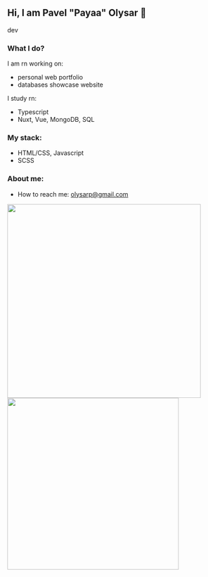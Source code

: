## Hi, I am Pavel "Payaa" Olysar 👋
dev

### What I do?
I am rn working on:
-  personal web portfolio
-  databases showcase website

I study rn: 
- Typescript
- Nuxt, Vue, MongoDB, SQL

### My stack:
- HTML/CSS, Javascript
- SCSS

### About me:
- How to reach me: olysarp@gmail.com
  
<div>
  <img width="440px" src="https://github-readme-stats.vercel.app/api?username=PavelOlysar&show_icons=true&theme=algolia">
  <img width="390px" src="https://github-readme-stats.anuraghazra1.vercel.app/api/top-langs/?username=PavelOlysar&layout=compact&theme=algolia" />
</div>
